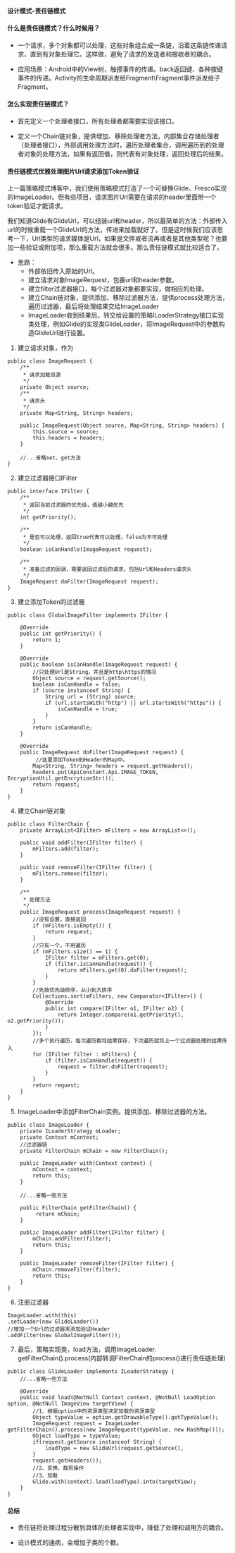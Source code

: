 #### 设计模式-责任链模式

#### 什么是责任链模式？什么时候用？

- 一个请求，多个对象都可以处理，这些对象组合成一条链，沿着这条链传递请求，直到有对象处理它。这样做，避免了请求的发送者和接收者的耦合。

- 应用场景：Android中的View树，触摸事件的传递。back返回键、各种按键事件的传递。Activity的生命周期派发给Fragment\Fragment事件派发给子Fragment。

#### 怎么实现责任链模式？

- 首先定义一个处理者接口，所有处理者都需要实现该接口。

- 定义一个Chain链对象，提供增加、移除处理者方法，内部集合存储处理者（处理者接口），外部调用处理方法时，遍历处理者集合，调用遍历到的处理者对象的处理方法，如果有返回值，则代表有对象处理，返回处理后的结果。

#### 责任链模式优雅处理图片Url请求添加Token验证

上一篇策略模式博客中，我们使用策略模式打造了一个可替换Glide、Fresco实现的ImageLoader。但有些项目，请求图片Url需要在请求的header里面带一个token验证才能请求。

我们知道Glide有GlideUrl，可以组装url和header，所以最简单的方法：外部传入url的时候重载一个GlideUrl的方法，传进来加载就好了。但是这时候我们应该思考一下，Url类型的请求媒体是Url，如果是文件或者流再或者是其他类型呢？也要加一些验证或附加项，那么重载方法就会很多。那么责任链模式就比较适合了。

- 思路：
	* 外部依旧传入原始的Url。
	* 建立请求对象ImageRequest，包裹url和header参数。
	* 建立filter过滤器接口，每个过滤器对象都要实现，做相应的处理。
	* 建立Chain链对象，提供添加、移除过滤器方法，提供process处理方法，遍历过滤器，最后将处理结果交给ImageLoader
	* ImageLoader收到结果后，转交给设置的策略ILoaderStrategy接口实现类处理，例如Glide的实现类GlideLoader，将ImageRequest中的参数构造GlideUrl进行设置。

1. 建立请求对象，作为

```
public class ImageRequest {
    /**
     * 请求加载资源
     */
    private Object source;
    /**
     * 请求头
     */
    private Map<String, String> headers;

    public ImageRequest(Object source, Map<String, String> headers) {
        this.source = source;
        this.headers = headers;
    }

    //...省略set、get方法
}
```

2. 建立过滤器接口IFilter

```
public interface IFilter {
    /**
     * 返回当前过滤器的优先级，值越小越优先
     */
    int getPriority();
    
    /**
     * 是否可以处理，返回true代表可以处理，false为不可处理
     */
    boolean isCanHandle(ImageRequest request);

    /**
     * 准备过滤的回调，需要返回过滤后的请求，包括Url和Headers请求头
     */
    ImageRequest doFilter(ImageRequest request);
}
```

3. 建立添加Token的过滤器

```
public class GlobalImageFilter implements IFilter {

    @Override
    public int getPriority() {
        return 1;
    }

    @Override
    public boolean isCanHandle(ImageRequest request) {
        //只处理Url是String，并且是http\https的情况
        Object source = request.getSource();
        boolean isCanHandle = false;
        if (source instanceof String) {
            String url = (String) source;
            if (url.startsWith("http") || url.startsWith("https")) {
                isCanHandle = true;
            }
        }
        return isCanHandle;
    }

    @Override
    public ImageRequest doFilter(ImageRequest request) {
    	 //这里添加Token到Header的Map中。
        Map<String, String> headers = request.getHeaders();
        headers.put(ApiConstant.Api.IMAGE_TOKEN, EncryptionUtil.getEncrytionStr());
        return request;
    }
}
```

4. 建立Chain链对象

```
public class FilterChain {
    private ArrayList<IFilter> mFilters = new ArrayList<>();

    public void addFilter(IFilter filter) {
        mFilters.add(filter);
    }

    public void removeFilter(IFilter filter) {
        mFilters.remove(filter);
    }

    /**
     * 处理方法
     */
    public ImageRequest process(ImageRequest request) {
        //没有设置，直接返回
        if (mFilters.isEmpty()) {
            return request;
        }
        //只有一个，不用遍历
        if (mFilters.size() == 1) {
            IFilter filter = mFilters.get(0);
            if (filter.isCanHandle(request)) {
                return mFilters.get(0).doFilter(request);
            }
        }
        //先按优先级排序，从小到大排序
        Collections.sort(mFilters, new Comparator<IFilter>() {
            @Override
            public int compare(IFilter o1, IFilter o2) {
                return Integer.compare(o1.getPriority(), o2.getPriority());
            }
        });
        //多个执行遍历，每次遍历都将结果保存，下次遍历就将上一个过滤器处理的结果传入
        for (IFilter filter : mFilters) {
            if (filter.isCanHandle(request)) {
                request = filter.doFilter(request);
            }
        }
        return request;
    }
}
```

5. ImageLoader中添加FilterChain实例。提供添加、移除过滤器的方法。

```
public class ImageLoader {
    private ILoaderStrategy mLoader;
    private Context mContext;
    //过滤器链
    private FilterChain mChain = new FilterChain();

    public ImageLoader with(Context context) {
        mContext = context;
        return this;
    }

    //...省略一些方法
    
    public FilterChain getFilterChain() {
    	 return mChain;
    }
    
    public ImageLoader addFilter(IFilter filter) {
        mChain.addFilter(filter);
        return this;
    }

    public ImageLoader removeFilter(IFilter filter) {
        mChain.removeFilter(filter);
        return this;
    }
}
```

6. 注册过滤器

```
ImageLoader.with(this)
.setLoader(new GlideLoader())
//增加一个Url的过滤器来添加验证Header
.addFilter(new GlobalImageFilter());
```

7. 最后，策略实现类，load方法，调用ImageLoader. getFilterChain().process(内部转调FilterChain的process()进行责任链处理)

```
public class GlideLoader implements ILoaderStrategy {
	//...省略一些方法
	
	@Override
    public void load(@NotNull Context context, @NotNull LoadOption option, @NotNull ImageView targetView) {
        //1、根据option中的资源类型决定加载的资源类型
        Object typeValue = option.getDrawableType().getTypeValue();
        ImageRequest request = ImageLoader. getFilterChain().process(new ImageRequest(typeValue, new HashMap()));
        Object loadType = typeValue;
        if(request.getSource instanceof String) {
            loadType = new GlideUrl(request.getSource(), 
        }
        request.getHeaders());
        //2、变换、裁剪操作
        //3、加载
        Glide.with(context).load(loadType).into(targetView);
    }
}
```

#### 总结

- 责任链将处理过程分散到具体的处理者实现中，降低了处理和调用方的耦合。

- 设计模式的通病，会增加子类的个数。